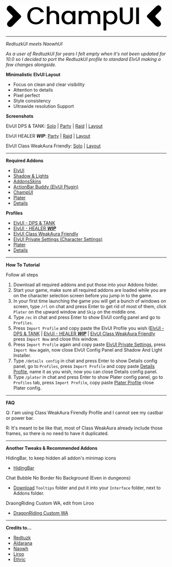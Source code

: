![logo](screens/CUI_Logo.png?raw=true "logo")

---

_RedtuzkUI meets NaowhUI_

_As a user of RedtuzkUI for years I felt empty when it's not been updated for 10.0 so I decided to port the RedtuzkUI profile to standard ElvUI making a few changes alongside._

**Minimalistic ElvUI Layout**

-   Focus on clean and clear visibility
-   Attention to details
-   Pixel perfect
-   Style consistency
-   Ultrawide resolution Support

**Screenshots**

ElvUI DPS & TANK: [Solo](screens/CUI_Solo.jpg?raw=true) | [Party](screens/CUI_Party.jpg?raw=true) | [Raid](screens/CUI_Raid.jpg?raw=true) | [Layout](screens/CUI_Layout.jpg?raw=true)

ElvUI HEALER **_WIP_**: [Party](screens/CUI_Party.jpg?raw=true) | [Raid](screens/CUI_Raid.jpg?raw=true) | [Layout](screens/CUI_Party.jpg?raw=true)

ElvUI Class WeakAura Friendly: [Solo](screens/CUI_CWA.jpg?raw=true) | [Layout](screens/CUI_CWA_Layout.jpg?raw=true)

---

**Required Addons**

-   [ElvUI](https://www.tukui.org/download.php?ui=elvui)
-   [Shadow & Lights](https://www.curseforge.com/wow/addons/elvui-shadow-light)
-   [AddonsSkins](https://www.curseforge.com/wow/addons/addonskins)
-   [ActionBar Buddy (ElvUI Plugin)](https://www.curseforge.com/wow/addons/actionbar-buddy-elvui-plugin)
-   [ChampUI](https://downgit.github.io/#/home?url=https://github.com/HectorMarcos/ChampUI/tree/master/files/ChampUI)
-   [Plater](https://www.curseforge.com/wow/addons/plater-nameplates)
-   [Details](https://www.curseforge.com/wow/addons/details)

**Profiles**

-   [ElvUI - DPS & TANK](https://github.com/HectorMarcos/ChampUI/blob/master/profiles/elvui_dps_tank.txt?raw=true)
-   [ElvUI - HEALER **_WIP_**](https://github.com/HectorMarcos/ChampUI/blob/master/profiles/elvui_healer.txt?raw=true)
-   [ElvUI Class WeakAura Friendly](https://github.com/HectorMarcos/ChampUI/blob/master/profiles/elvui_cwa.txt?raw=true)
-   [ElvUI Private Settings (Character Settings)](https://github.com/HectorMarcos/ChampUI/blob/master/profiles/elvui_private.txt?raw=true)
-   [Plater](https://github.com/HectorMarcos/ChampUI/blob/master/profiles/plater.txt?raw=true)
-   [Details](https://github.com/HectorMarcos/ChampUI/blob/master/profiles/details.txt?raw=true)

---

**How To Tutorial**

Follow all steps

1. Download all required addons and put those into your Addons folder.
2. Start your game, make sure all required addons are loaded while you are on the character selection screen before you jump in to the game.
3. In your first time launching the game you will get a bunch of windows on screen, type `/rl` on chat and press Enter to get rid of most of them, click `Plater` on the upward window and `Skip` on the middle one.
4. Type `/ec` in chat and press Enter to show ElvUI config panel and go to `Profiles`.
5. Press `Import Profile` and copy paste the ElvUI Profile you wish ([ElvUI - DPS & TANK](https://github.com/HectorMarcos/ChampUI/blob/master/profiles/elvui_dps_tank.txt?raw=true) | [ElvUI - HEALER **_WIP_**](https://github.com/HectorMarcos/ChampUI/blob/master/profiles/elvui_healer.txt?raw=true) | [ElvUI Class WeakAura Friendly](https://github.com/HectorMarcos/ChampUI/blob/master/profiles/elvui_cwa.txt?raw=true) press `Import Now` and close this window.
6. Press `Import Profile` again and copy paste [ElvUI Private Settings](https://github.com/HectorMarcos/ChampUI/blob/master/profiles/elvui_private.txt?raw=true), press `Import Now` again, now close ElvUI Config Panel and Shadow And Light Installer.
7. Type `/details config` in chat and press Enter to show Details config panel, go to `Profiles`, press `Import Profile` and copy paste [Details Profile](https://github.com/HectorMarcos/ChampUI/blob/master/profiles/details.txt?raw=true), name it as you wish, now you can close Details config panel.
8. Type `/plater` in chat and press Enter to show Plater config panel, go to `Profiles` tab, press `Import Profile`, copy paste [Plater Profile](https://github.com/HectorMarcos/ChampUI/blob/master/profiles/plater.txt?raw=true) close Plater config.

---

**FAQ**

Q: I'am using Class WeakAura Firendly Profile and I cannot see my castbar or power bar.

R: It's meant to be like that, most of Class WeakAura already include those frames, so there is no need to have it duplicated.

---

**Another Tweaks & Recommended Addons**

HidingBar, to keep hidden all addon's minimap icons

-   [HidingBar](https://www.curseforge.com/wow/addons/hidingbar)

Chat Bubble No Border No Background (Even in dungeons)

-   [Download](https://downgit.github.io/#/home?url=https://github.com/HectorMarcos/ChampUI/tree/master/files/Tooltips) `Tooltips` folder and put it into your `Interface` folder, next to Addons folder. 

DraongRiding Custom WA, edit from Liroo

-   [DragonRiding Custom WA](https://github.com/HectorMarcos/ChampUI/blob/master/wa/dragonriding.txt?raw=true)

---

**Credits to...**

-   [Redtuzk](https://twitter.com/redtuzk)
-   [Aldarana](https://mobile.twitter.com/aldaranaa)
-   [Naowh](https://twitter.com/Naowhxd)
-   [Liroo](https://wago.io/nFopWlIoQ)
-   [Ethric](https://wago.io/okQgj8zoy)
